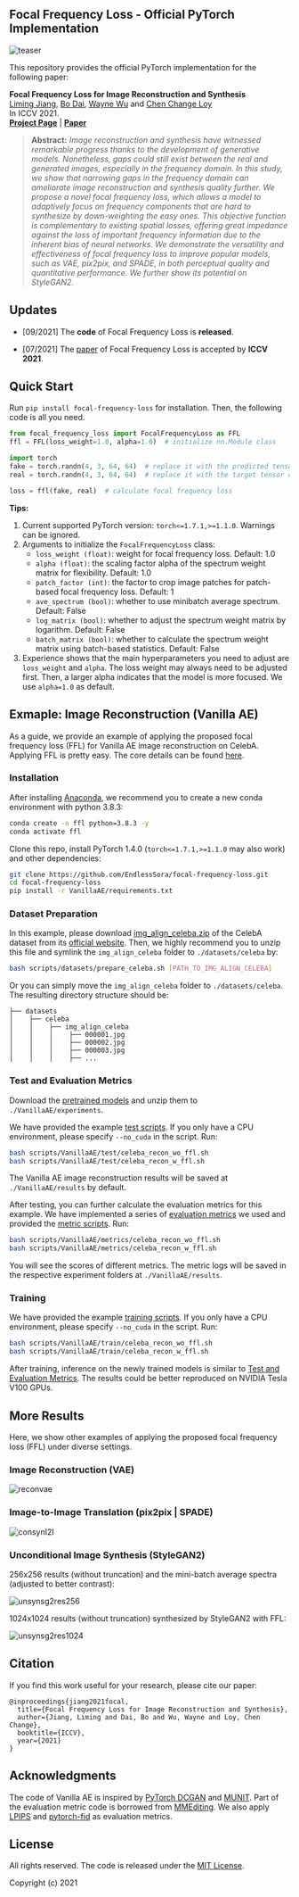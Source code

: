 ## Focal Frequency Loss - Official PyTorch Implementation

![teaser](https://raw.githubusercontent.com/EndlessSora/focal-frequency-loss/master/resources/teaser.jpg)

This repository provides the official PyTorch implementation for the following paper:

**Focal Frequency Loss for Image Reconstruction and Synthesis**<br>
[Liming Jiang](https://liming-jiang.com/), [Bo Dai](http://daibo.info/), [Wayne Wu](https://wywu.github.io/) and [Chen Change Loy](http://personal.ie.cuhk.edu.hk/~ccloy/)<br>
In ICCV 2021.<br>
[**Project Page**](https://www.mmlab-ntu.com/project/ffl/index.html) | [**Paper**](https://arxiv.org/abs/2012.12821)
> **Abstract:** *Image reconstruction and synthesis have witnessed remarkable progress thanks to the development of generative models. Nonetheless, gaps could still exist between the real and generated images, especially in the frequency domain. In this study, we show that narrowing gaps in the frequency domain can ameliorate image reconstruction and synthesis quality further. We propose a novel focal frequency loss, which allows a model to adaptively focus on frequency components that are hard to synthesize by down-weighting the easy ones. This objective function is complementary to existing spatial losses, offering great impedance against the loss of important frequency information due to the inherent bias of neural networks. We demonstrate the versatility and effectiveness of focal frequency loss to improve popular models, such as VAE, pix2pix, and SPADE, in both perceptual quality and quantitative performance. We further show its potential on StyleGAN2.*

## Updates

- [09/2021] The **code** of Focal Frequency Loss is **released**.

- [07/2021] The [paper](https://arxiv.org/abs/2012.12821) of Focal Frequency Loss is accepted by **ICCV 2021**.

## Quick Start

Run `pip install focal-frequency-loss` for installation. Then, the following code is all you need.

```python
from focal_frequency_loss import FocalFrequencyLoss as FFL
ffl = FFL(loss_weight=1.0, alpha=1.0)  # initialize nn.Module class

import torch
fake = torch.randn(4, 3, 64, 64)  # replace it with the predicted tensor of shape (N, C, H, W)
real = torch.randn(4, 3, 64, 64)  # replace it with the target tensor of shape (N, C, H, W)

loss = ffl(fake, real)  # calculate focal frequency loss
```

**Tips:** 

1. Current supported PyTorch version: `torch<=1.7.1,>=1.1.0`. Warnings can be ignored.
2. Arguments to initialize the `FocalFrequencyLoss` class:
	- `loss_weight (float)`: weight for focal frequency loss. Default: 1.0
	- `alpha (float)`: the scaling factor alpha of the spectrum weight matrix for flexibility. Default: 1.0
	- `patch_factor (int)`: the factor to crop image patches for patch-based focal frequency loss. Default: 1
	- `ave_spectrum (bool)`: whether to use minibatch average spectrum. Default: False
	- `log_matrix (bool)`: whether to adjust the spectrum weight matrix by logarithm. Default: False
	- `batch_matrix (bool)`: whether to calculate the spectrum weight matrix using batch-based statistics. Default: False
3. Experience shows that the main hyperparameters you need to adjust are `loss_weight` and `alpha`. The loss weight may always need to be adjusted first. Then, a larger alpha indicates that the model is more focused. We use `alpha=1.0` as default.

## Exmaple: Image Reconstruction (Vanilla AE)

As a guide, we provide an example of applying the proposed focal frequency loss (FFL) for Vanilla AE image reconstruction on CelebA. Applying FFL is pretty easy. The core details can be found [here](https://github.com/EndlessSora/focal-frequency-loss/blob/master/VanillaAE/models.py).

### Installation

After installing [Anaconda](https://www.anaconda.com/), we recommend you to create a new conda environment with python 3.8.3:

```bash
conda create -n ffl python=3.8.3 -y
conda activate ffl
```

Clone this repo, install PyTorch 1.4.0 (`torch<=1.7.1,>=1.1.0` may also work) and other dependencies:

```bash
git clone https://github.com/EndlessSora/focal-frequency-loss.git
cd focal-frequency-loss
pip install -r VanillaAE/requirements.txt
```

### Dataset Preparation

In this example, please download [img\_align\_celeba.zip](https://drive.google.com/file/d/0B7EVK8r0v71pZjFTYXZWM3FlRnM/view?usp=sharing&resourcekey=0-dYn9z10tMJOBAkviAcfdyQ) of the CelebA dataset from its [official website](https://mmlab.ie.cuhk.edu.hk/projects/CelebA.html). Then, we highly recommend you to unzip this file and symlink the `img_align_celeba` folder to `./datasets/celeba` by:

```bash
bash scripts/datasets/prepare_celeba.sh [PATH_TO_IMG_ALIGN_CELEBA]
```

Or you can simply move the `img_align_celeba` folder to `./datasets/celeba`. The resulting directory structure should be:

```
├── datasets
│    ├── celeba
│    │    ├── img_align_celeba  
│    │    │    ├── 000001.jpg
│    │    │    ├── 000002.jpg
│    │    │    ├── 000003.jpg
│    │    │    ├── ...
```

### Test and Evaluation Metrics

Download the [pretrained models](https://drive.google.com/file/d/1YIH09eoDyP2JLmiYJpju4hOkVFO7M3b_/view?usp=sharing) and unzip them to `./VanillaAE/experiments`.

We have provided the example [test scripts](https://github.com/EndlessSora/focal-frequency-loss/tree/master/scripts/VanillaAE/test). If you only have a CPU environment, please specify `--no_cuda` in the script. Run:

```bash
bash scripts/VanillaAE/test/celeba_recon_wo_ffl.sh
bash scripts/VanillaAE/test/celeba_recon_w_ffl.sh
```

The Vanilla AE image reconstruction results will be saved at `./VanillaAE/results` by default.

After testing, you can further calculate the evaluation metrics for this example. We have implemented a series of [evaluation metrics](https://github.com/EndlessSora/focal-frequency-loss/tree/master/metrics) we used and provided the [metric scripts](https://github.com/EndlessSora/focal-frequency-loss/tree/master/scripts/VanillaAE/metrics). Run:

```bash
bash scripts/VanillaAE/metrics/celeba_recon_wo_ffl.sh
bash scripts/VanillaAE/metrics/celeba_recon_w_ffl.sh
```

You will see the scores of different metrics. The metric logs will be saved in the respective experiment folders at `./VanillaAE/results`.

### Training

We have provided the example [training scripts](https://github.com/EndlessSora/focal-frequency-loss/tree/master/scripts/VanillaAE/train). If you only have a CPU environment, please specify `--no_cuda` in the script. Run:

```bash
bash scripts/VanillaAE/train/celeba_recon_wo_ffl.sh
bash scripts/VanillaAE/train/celeba_recon_w_ffl.sh 
```

After training, inference on the newly trained models is similar to [Test and Evaluation Metrics](#test-and-evaluation-metrics). The results could be better reproduced on NVIDIA Tesla V100 GPUs.

## More Results

Here, we show other examples of applying the proposed focal frequency loss (FFL) under diverse settings.

### Image Reconstruction (VAE)

![reconvae](https://raw.githubusercontent.com/EndlessSora/focal-frequency-loss/master/resources/reconvae.jpg)

### Image-to-Image Translation (pix2pix | SPADE)

![consynI2I](https://raw.githubusercontent.com/EndlessSora/focal-frequency-loss/master/resources/consynI2I.jpg)

### Unconditional Image Synthesis (StyleGAN2)

256x256 results (without truncation) and the mini-batch average spectra (adjusted to better contrast):

![unsynsg2res256](https://raw.githubusercontent.com/EndlessSora/focal-frequency-loss/master/resources/unsynsg2res256.jpg)

1024x1024 results (without truncation) synthesized by StyleGAN2 with FFL:

![unsynsg2res1024](https://raw.githubusercontent.com/EndlessSora/focal-frequency-loss/master/resources/unsynsg2res1024.jpg)

## Citation

If you find this work useful for your research, please cite our paper:

```
@inproceedings{jiang2021focal,
  title={Focal Frequency Loss for Image Reconstruction and Synthesis},
  author={Jiang, Liming and Dai, Bo and Wu, Wayne and Loy, Chen Change},
  booktitle={ICCV},
  year={2021}
}
```

## Acknowledgments

The code of Vanilla AE is inspired by [PyTorch DCGAN](https://github.com/pytorch/examples/tree/master/dcgan) and [MUNIT](https://github.com/NVlabs/MUNIT). Part of the evaluation metric code is borrowed from [MMEditing](https://github.com/open-mmlab/mmediting). We also apply [LPIPS](https://github.com/richzhang/PerceptualSimilarity) and [pytorch-fid](https://github.com/mseitzer/pytorch-fid) as evaluation metrics.

## License

All rights reserved. The code is released under the [MIT License](https://github.com/EndlessSora/focal-frequency-loss/blob/master/LICENSE.md).

Copyright (c) 2021
